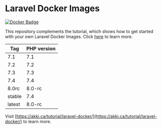 # Laravel Docker Images

[![Docker Badge](https://img.shields.io/docker/pulls/akkica/laravel-web)](https://hub.docker.com/u/akkica)

This repository complements the tutorial, which shows how to get started with your own Laravel Docker Images. Click [here](https://akki.ca/tutorial/laravel-docker) to learn more.

| Tag  |  PHP version |
|---|---|
| 7.1 | 7.1 |
| 7.2 | 7.2 |
| 7.3 | 7.3 |
| 7.4 | 7.4 |
| 8.0rc | 8.0-rc |
| stable | 7.4 |
| latest | 8.0-rc |

Visit [https://akki.ca/tutorial/laravel-docker/](https://akki.ca/tutorial/laravel-docker/) to learn more.
